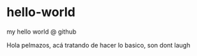 # hello-world
my hello world @ github

Hola pelmazos, acá tratando de hacer lo basico, son dont laugh

